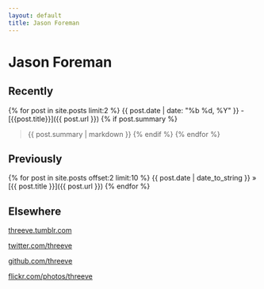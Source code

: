 ```yaml
---
layout: default
title: Jason Foreman
---
```


Jason Foreman
=============

Recently
-----------
{% for post in site.posts limit:2 %}
{{ post.date | date: "%b %d, %Y" }} - [{{post.title}}]({{ post.url }})
{% if post.summary %}
> {{ post.summary | markdown }}
{% endif %}
{% endfor %}


Previously
----------
{% for post in site.posts offset:2 limit:10 %}
{{ post.date | date_to_string }} &raquo; [{{ post.title }}]({{ post.url }})
{% endfor %}


Elsewhere
---------

[threeve.tumblr.com](http://threeve.tumblr.com/)

[twitter.com/threeve](http://twitter.com/threeve)

[github.com/threeve](http://github.com/threeve)

[flickr.com/photos/threeve](http://flickr.com/photos/threeve)

